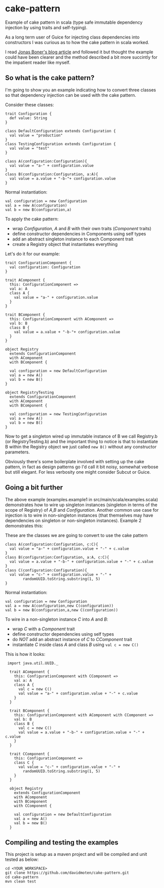 cake-pattern
============

Example of cake pattern in scala (type safe immutable dependency injection by using traits and self-typing).

As a long term user of Guice for injecting class dependencies into constructors I was curious as to how the cake pattern in scala worked.

I read [Jonas Boner's blog article](http://jonasboner.com/2008/10/06/real-world-scala-dependency-injection-di/) and followed 
it but thought the example could have been clearer and the method described a bit more succintly for the impatient reader like myself.

So what is the cake pattern?
----------------------------- 

I'm going to show you an example indicating how to convert three classes so that dependency injection can be used with the cake pattern.

Consider these classes:

```
trait Configuration {
  def value: String
}

class DefaultConfiguration extends Configuration {
  val value = "production"
}
class TestingConfiguration extends Configuration {
  val value = "test"
}
    
class A(configuration:Configuration){
  val value = "a-" + configuration.value
}
class B(configuration:Configuration, a:A){
  val value = a.value + "-b-"+ configuration.value
} 
```

Normal instantiation:
```
val configuration = new Configuration
val a = new A(configuration)
val b = new B(configuration,a)
```

To apply the cake pattern: 

* wrap *Configuration*, *A* and *B* with their own traits (*Component* traits)
* define constructor dependencies in Components using self types   
* add an abstract singleton instance to each Component trait 
* create a Registry object that instantiates everything 

Let's do it for our example:

```
trait ConfigurationComponent {
  val configuration: Configuration
}

trait AComponent {
  this: ConfigurationComponent =>
  val a: A
  class A {
    val value = "a-" + configuration.value
  }
}

trait BComponent {
  this: ConfigurationComponent with AComponent =>
  val b: B
  class B {
    val value = a.value + "-b-"+ configuration.value
  }
}

object Registry
  extends ConfigurationComponent
  with AComponent
  with BComponent {

  val configuration = new DefaultConfiguration
  val a = new A()
  val b = new B()
}

object RegistryTesting
  extends ConfigurationComponent
  with AComponent
  with BComponent {

  val configuration = new TestingConfiguration
  val a = new A()
  val b = new B()
}
```

Now to get a singleton wired up immutable instance of B we call Registry.b (or RegistryTesting.b) and the important thing to notice 
is that to instantiate B within the Registry object we just called ```new B()``` without any constructor parameters.

Obviously there's some boilerplate involved with setting up the cake pattern, in fact as design patterns go I'd call it bit noisy, somewhat verbose but still elegant. For less verbosity one might consider Subcut or Guice.

Going a bit further
----------------------
The above example (examples.example1 in src/main/scala/examples.scala) demonstrates how to wire up singleton 
instances (singleton in terms of the scope of Registry) of *A*,*B* and *Configuration*. 
Another common use case for injection is to wire in non-singleton instances (that themselves may have dependencies 
on singleton or non-singleton instances). Example 2 demonstrates this:

These are the classes we are going to convert to use the cake pattern

```
class A(configuration:Configuration, c:C){
  val value = "a-" + configuration.value + "-" + c.value
}
class B(configuration:Configuration, a:A, c:C){
  val value = a.value + "-b-" + configuration.value + "-" + c.value
} 
class C(configuration:Configuration){
  val value = "c-" + configuration.value + "-" +
        randomUUID.toString.substring(1, 5)
}
```
Normal instantiation:
```
val configuration = new Configuration
val a = new A(configuration,new C(configuration))
val b = new B(configuration,a,new C(configuration))
```

To wire in a non-singleton instance *C* into *A* and *B*:
* wrap *C* with a *Component* trait
* define constructor dependencies using self types
* do *NOT* add an abstract instance of *C* to *CComponent* trait
* instantiate *C* inside class *A* and class *B* using ```val c = new C()```

This is how it looks:
```
 import java.util.UUID._
  
  trait AComponent {
    this: ConfigurationComponent with CComponent =>
    val a: A
    class A {
      val c = new C()
      val value = "a-" + configuration.value + "-" + c.value
    }
  }

  trait BComponent {
    this: ConfigurationComponent with AComponent with CComponent =>
    val b: B
    class B {
      val c = new C()
      val value = a.value + "-b-" + configuration.value + "-" + c.value
    }
  }

  trait CComponent {
    this: ConfigurationComponent =>
    class C {
      val value = "c-" + configuration.value + "-" +
        randomUUID.toString.substring(1, 5)
    }
  }

  object Registry
    extends ConfigurationComponent
    with AComponent
    with BComponent
    with CComponent {

    val configuration = new DefaultConfiguration
    val a = new A()
    val b = new B()
  }
```

Compiling and testing the examples
------------------------------------------
This project is setup as a maven project and will be compiled and unit tested as below:

    cd <YOUR_WORKSPACE>
    git clone https://github.com/davidmoten/cake-pattern.git
    cd cake-pattern
    mvn clean test

